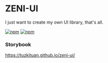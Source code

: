 # ZENI-UI
I just want to create my own UI library, that's all.

[![npm](https://img.shields.io/npm/v/zeni-ui)](https://www.npmjs.com/package/zeni-ui)
[![npm](https://img.shields.io/npm/dm/zeni-ui)](https://www.npmjs.com/package/zeni-ui)

### Storybook
https://tuzkituan.github.io/zeni-ui/
